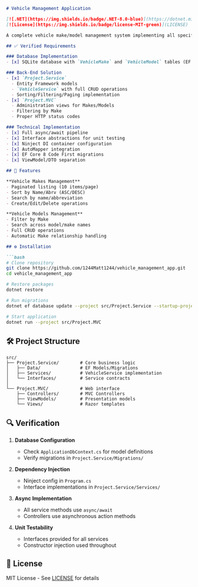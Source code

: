 ```markdown
# Vehicle Management Application

[![.NET](https://img.shields.io/badge/.NET-8.0-blue)](https://dotnet.microsoft.com/)
[![License](https://img.shields.io/badge/license-MIT-green)](LICENSE)

A complete vehicle make/model management system implementing all specified requirements.

## ✅ Verified Requirements

### Database Implementation
- [x] SQLite database with `VehicleMake` and `VehicleModel` tables (EF Core Code First)

### Back-End Solution
- [x] `Project.Service` 
  - Entity Framework models
  - `VehicleService` with full CRUD operations
  - Sorting/Filtering/Paging implementation
- [x] `Project.MVC`
  - Administration views for Makes/Models
  - Filtering by Make
  - Proper HTTP status codes

### Technical Implementation
- [x] Full async/await pipeline
- [x] Interface abstractions for unit testing
- [x] Ninject DI container configuration
- [x] AutoMapper integration
- [x] EF Core 8 Code First migrations
- [x] ViewModel/DTO separation

## 🚀 Features

**Vehicle Makes Management**
- Paginated listing (10 items/page)
- Sort by Name/Abrv (ASC/DESC)
- Search by name/abbreviation
- Create/Edit/Delete operations

**Vehicle Models Management**
- Filter by Make
- Search across model/make names
- Full CRUD operations
- Automatic Make relationship handling

## ⚙️ Installation

```bash
# Clone repository
git clone https://github.com/1244Matt1244/vehicle_management_app.git
cd vehicle_management_app

# Restore packages
dotnet restore

# Run migrations
dotnet ef database update --project src/Project.Service --startup-project src/Project.MVC

# Start application
dotnet run --project src/Project.MVC
```

## 🛠️ Project Structure

```
src/
├── Project.Service/        # Core business logic
│   ├── Data/               # EF Models/Migrations
│   ├── Services/           # VehicleService implementation
│   └── Interfaces/         # Service contracts
│
└── Project.MVC/            # Web interface
    ├── Controllers/        # MVC Controllers
    ├── ViewModels/         # Presentation models
    └── Views/              # Razor templates
```

## 🔍 Verification

1. **Database Configuration**
   - Check `ApplicationDbContext.cs` for model definitions
   - Verify migrations in `Project.Service/Migrations/`

2. **Dependency Injection**
   - Ninject config in `Program.cs`
   - Interface implementations in `Project.Service/Services/`

3. **Async Implementation**
   - All service methods use `async/await`
   - Controllers use asynchronous action methods

4. **Unit Testability**
   - Interfaces provided for all services
   - Constructor injection used throughout

## 📄 License
MIT License - See [LICENSE](LICENSE) for details
```